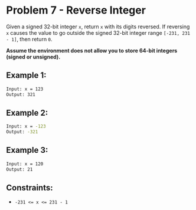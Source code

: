 # Problem 7 - Reverse Integer

Given a signed 32-bit integer `x`, return `x` with its digits reversed. If reversing `x` causes the value to go outside the signed 32-bit integer range `[-231, 231 - 1]`, then return `0`.

**Assume the environment does not allow you to store 64-bit integers (signed or unsigned).**


## Example 1:
```bash
Input: x = 123
Output: 321
```
## Example 2:
```bash
Input: x = -123
Output: -321
```
## Example 3:
```bash
Input: x = 120
Output: 21
``` 

## Constraints:

- `-231 <= x <= 231 - 1`
